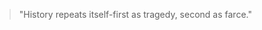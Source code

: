 

>"History repeats itself-first as tragedy, second as farce." 
 
 
  
                        
  
  
   
 








